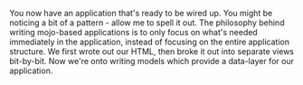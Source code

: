 You now have an application that's ready to be wired up. You might be noticing a bit of a pattern - allow me to spell it out. The philosophy behind writing mojo-based applications
is to only focus on what's needed immediately in the application, instead of focusing on the entire application structure. We first wrote out our HTML, then broke it out into separate
views bit-by-bit. Now we're onto writing models which provide a data-layer for our application. 
